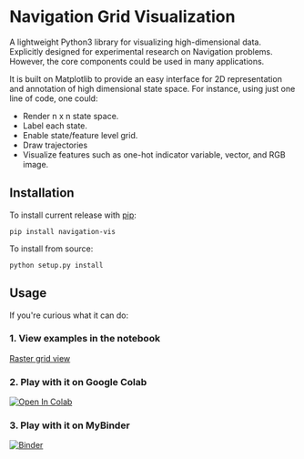 # Navigation Grid Visualization

A lightweight Python3 library for visualizing high-dimensional data. Explicitly designed for experimental research on Navigation problems. However, the core components could be used in many applications.

It is built on Matplotlib to provide an easy interface for 2D representation and annotation of high dimensional state space. For instance, using just one line of code, one could:
- Render n x n state space.
- Label each state.
- Enable state/feature level grid.
- Draw trajectories
- Visualize features such as one-hot indicator variable, vector, and RGB image.


## Installation

To install current release with [pip](https://pypi.python.org/pypi/pip):

    pip install navigation-vis


To install from source:

    python setup.py install



## Usage
If you're curious what it can do:

### 1. View examples in the notebook
[Raster grid view](./navgridviews_raster.ipynb)

### 2. Play with it on Google Colab
[![Open In Colab](https://colab.research.google.com/assets/colab-badge.svg)](https://colab.research.google.com/github/yrevar/navigation_vis/blob/master/navgridviews_raster.ipynb)
    

### 3. Play with it on MyBinder
[![Binder](https://mybinder.org/badge_logo.svg)](https://mybinder.org/v2/gh/yrevar/navigation_vis/HEAD)
